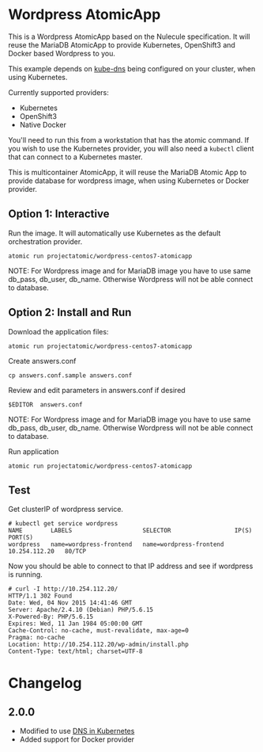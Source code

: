 # Wordpress AtomicApp

This is a Wordpress AtomicApp based on the Nulecule specification.
It will reuse the MariaDB AtomicApp to provide Kubernetes, OpenShift3 and Docker based Wordpress to you.

This example depends on [kube-dns](https://github.com/kubernetes/kubernetes/tree/master/cluster/addons/dns)
 being configured on your cluster, when using Kubernetes.

Currently supported providers:
- Kubernetes
- OpenShift3
- Native Docker

You'll need to run this from a workstation that has the atomic command.
If you wish to use the Kubernetes provider, you will also need a `kubectl`
client that can connect to a Kubernetes master.

This is multicontainer AtomicApp, it will reuse the MariaDB Atomic App to
provide database for wordpress image, when using Kubernetes or Docker provider.

## Option 1: Interactive

Run the image. It will automatically use Kubernetes as the default orchestration provider.
```
atomic run projectatomic/wordpress-centos7-atomicapp
```

NOTE: For Wordpress image and for MariaDB image you have to use same db_pass, db_user, db_name.
Otherwise Wordpress will not be able connect to database.

## Option 2: Install and Run

Download the application files:
```
atomic run projectatomic/wordpress-centos7-atomicapp
```

Create answers.conf
```
cp answers.conf.sample answers.conf
```

Review and edit parameters in answers.conf if desired
```
$EDITOR  answers.conf
```
NOTE: For Wordpress image and for MariaDB image you have to use same db_pass, db_user, db_name.
Otherwise Wordpress will not be able connect to database.

Run application
```
atomic run projectatomic/wordpress-centos7-atomicapp
```

## Test

Get clusterIP of wordpress service.
```
# kubectl get service wordpress
NAME        LABELS                    SELECTOR                  IP(S)           PORT(S)
wordpress   name=wordpress-frontend   name=wordpress-frontend   10.254.112.20   80/TCP

```

Now you should be able to connect to that IP address and see if wordpress is
running.

```
# curl -I http://10.254.112.20/
HTTP/1.1 302 Found
Date: Wed, 04 Nov 2015 14:41:46 GMT
Server: Apache/2.4.10 (Debian) PHP/5.6.15
X-Powered-By: PHP/5.6.15
Expires: Wed, 11 Jan 1984 05:00:00 GMT
Cache-Control: no-cache, must-revalidate, max-age=0
Pragma: no-cache
Location: http://10.254.112.20/wp-admin/install.php
Content-Type: text/html; charset=UTF-8
```

# Changelog

## 2.0.0
- Modified to use [DNS in Kubernetes](https://github.com/kubernetes/kubernetes/tree/master/cluster/addons/dns)
- Added support for Docker provider
